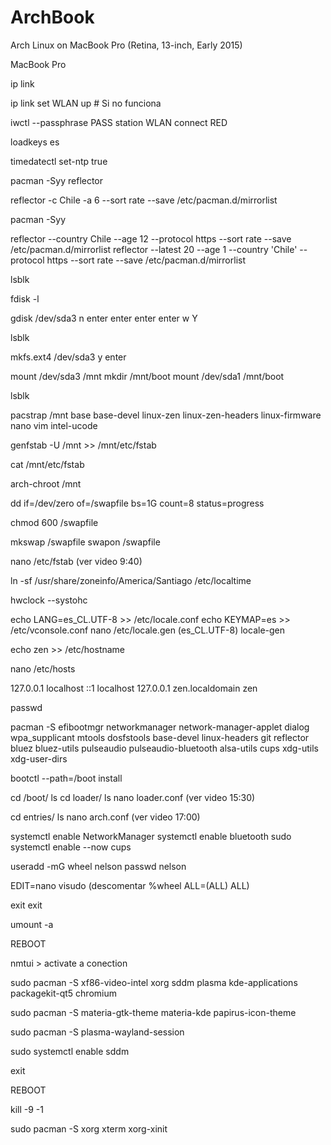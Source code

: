 # ArchBook
Arch Linux on MacBook Pro (Retina, 13-inch, Early 2015)

MacBook Pro 

ip link

ip link set WLAN up # Si no funciona

iwctl --passphrase PASS station WLAN connect RED

loadkeys es

timedatectl set-ntp true

pacman -Syy reflector

reflector -c Chile -a 6 --sort rate --save /etc/pacman.d/mirrorlist

pacman -Syy

reflector --country Chile --age 12 --protocol https --sort rate --save /etc/pacman.d/mirrorlist
reflector --latest 20 --age 1 --country 'Chile' --protocol https --sort rate --save /etc/pacman.d/mirrorlist

lsblk

fdisk -l

gdisk /dev/sda3
	n
	enter
	enter
	enter
	enter
	w
	Y

lsblk

mkfs.ext4 /dev/sda3
y
enter

mount /dev/sda3 /mnt
mkdir /mnt/boot
mount /dev/sda1 /mnt/boot

lsblk

pacstrap /mnt base base-devel linux-zen linux-zen-headers linux-firmware nano vim intel-ucode 

genfstab -U /mnt >> /mnt/etc/fstab 

cat /mnt/etc/fstab

arch-chroot /mnt

dd if=/dev/zero of=/swapfile bs=1G count=8 status=progress

chmod 600 /swapfile

mkswap /swapfile
swapon /swapfile

nano /etc/fstab
			(ver video 9:40)
			
ln -sf /usr/share/zoneinfo/America/Santiago /etc/localtime

hwclock --systohc

echo LANG=es_CL.UTF-8 >> /etc/locale.conf
echo KEYMAP=es >> /etc/vconsole.conf
nano /etc/locale.gen (es_CL.UTF-8)
locale-gen

echo zen >> /etc/hostname

nano /etc/hosts

127.0.0.1	localhost
::1		localhost
127.0.0.1  	zen.localdomain zen

passwd

pacman -S efibootmgr networkmanager network-manager-applet dialog wpa_supplicant mtools dosfstools base-devel linux-headers git reflector bluez bluez-utils pulseaudio pulseaudio-bluetooth alsa-utils cups xdg-utils xdg-user-dirs

bootctl --path=/boot install

cd /boot/
ls
cd loader/
ls
nano loader.conf
			(ver video 15:30)

cd entries/
ls
nano arch.conf
			(ver video 17:00)

systemctl enable NetworkManager
systemctl enable bluetooth
sudo systemctl enable --now cups

useradd -mG wheel nelson
passwd nelson

EDIT=nano visudo (descomentar %wheel ALL=(ALL) ALL)

exit
exit

umount -a

REBOOT

nmtui > activate a conection 

sudo pacman -S xf86-video-intel xorg sddm plasma kde-applications packagekit-qt5 chromium

sudo pacman -S materia-gtk-theme materia-kde papirus-icon-theme

sudo pacman -S plasma-wayland-session

sudo systemctl enable sddm

exit

REBOOT



kill -9 -1

sudo pacman -S xorg xterm xorg-xinit
